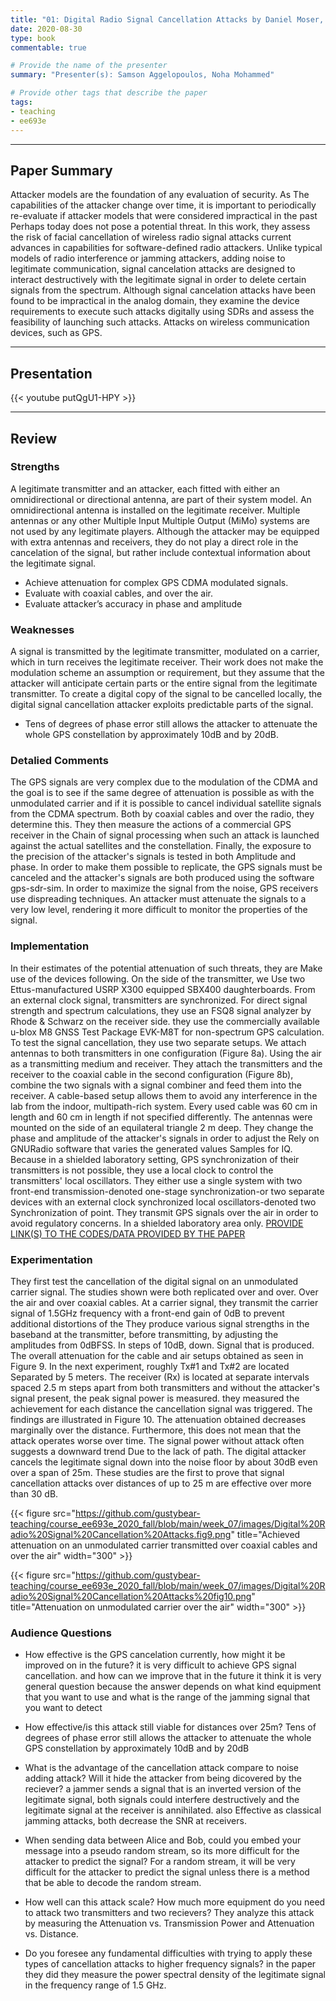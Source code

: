 ```yaml
---
title: "01: Digital Radio Signal Cancellation Attacks by Daniel Moser, Vincent Lenders, Srdjan Capkun"
date: 2020-08-30
type: book
commentable: true

# Provide the name of the presenter
summary: "Presenter(s): Samson Aggelopoulos, Noha Mohammed"

# Provide other tags that describe the paper
tags:
- teaching
- ee693e
---
```


***
## Paper Summary
Attacker models are the foundation of any evaluation of security. As The capabilities of the attacker change over time, it is important to periodically re-evaluate if attacker models that were considered impractical in the past Perhaps today does not pose a potential threat. In this work, they assess the risk of facial cancellation of wireless radio signal attacks current advances in capabilities for software-defined radio attackers. Unlike typical models of radio interference or jamming attackers, adding noise to legitimate communication, signal cancelation attacks are designed to interact destructively with the legitimate signal in order to delete certain signals from the spectrum. Although signal cancelation attacks have been found to be impractical in the analog domain, they examine the device requirements to execute such attacks digitally using SDRs and assess the feasibility of launching such attacks. Attacks on wireless communication devices, such as GPS.
***

## Presentation
{{< youtube putQgU1-HPY >}}

***

## Review
### Strengths
A legitimate transmitter and an attacker, each fitted with either an omnidirectional or directional antenna, are part of their system model. An omnidirectional antenna is installed on the legitimate receiver. Multiple antennas or any other Multiple Input Multiple Output (MiMo) systems are not used by any legitimate players. Although the attacker may be equipped with extra antennas and receivers, they do not play a direct role in the cancelation of the signal, but rather include contextual information about the legitimate signal.
- Achieve attenuation for complex GPS CDMA modulated signals.
- Evaluate with coaxial cables, and over the air.
- Evaluate attacker’s accuracy in phase and amplitude

### Weaknesses
A signal is transmitted by the legitimate transmitter, modulated on a carrier, which in turn receives the legitimate receiver. Their work does not make the modulation scheme an assumption or requirement, but they assume that the attacker will anticipate certain parts or the entire signal from the legitimate transmitter. To create a digital copy of the signal to be cancelled locally, the digital signal cancellation attacker exploits predictable parts of the signal.
- Tens of degrees of phase error still allows the attacker to attenuate the whole GPS constellation by approximately 10dB and by 20dB.


### Detalied Comments
The GPS signals are very complex due to the modulation of the CDMA and the goal is to see if the same degree of attenuation is possible as with the unmodulated carrier and if it is possible to cancel individual satellite signals from the CDMA spectrum. Both by coaxial cables and over the radio, they determine this. They then measure the actions of a commercial GPS receiver in the Chain of signal processing when such an attack is launched against the actual satellites and the constellation. Finally, the exposure to the precision of the attacker's signals is tested in both Amplitude and phase. In order to make them possible to replicate, the GPS signals must be canceled and the attacker's signals are both produced using the software gps-sdr-sim. In order to maximize the signal from the noise, GPS receivers use dispreading techniques. An attacker must attenuate the signals to a very low level, rendering it more difficult to monitor the properties of the signal.

### Implementation
In their estimates of the potential attenuation of such threats, they are Make use of the devices following. On the side of the transmitter, we Use two Ettus-manufactured USRP X300 equipped SBX400 daughterboards. From an external clock signal, transmitters are synchronized. For direct signal strength and spectrum calculations, they use an FSQ8 signal analyzer by Rhode & Schwarz on the receiver side. they use the commercially available u-blox M8 GNSS Test Package EVK-M8T for non-spectrum GPS calculation. To test the signal cancellation, they use two separate setups. We attach antennas to both transmitters in one configuration (Figure 8a). Using the air as a transmitting medium and receiver. They attach the transmitters and the receiver to the coaxial cable in the second configuration (Figure 8b), combine the two signals with a signal combiner and feed them into the receiver. A cable-based setup allows them to avoid any interference in the lab from the indoor, multipath-rich system. Every used cable was 60 cm in length and 60 cm in length if not specified differently. The antennas were mounted on the side of an equilateral triangle 2 m deep. They change the phase and amplitude of the attacker's signals in order to adjust the Rely on GNURadio software that varies the generated values Samples for IQ. Because in a shielded laboratory setting, GPS synchronization of their transmitters is not possible, they use a local clock to control the transmitters' local oscillators. They either use a single system with two front-end transmission-denoted one-stage synchronization-or two separate devices with an external clock synchronized local oscillators-denoted two Synchronization of point. They transmit GPS signals over the air in order to avoid regulatory concerns. In a shielded laboratory area only.
[PROVIDE LINK(S) TO THE CODES/DATA PROVIDED BY THE PAPER](https://github.com/gustybear-teaching/course_ee693e_2020_fall/blob/main/week_07/images/Digital%20Radio%20Signal%20Cancellation%20Attacks%20fig.8.png)

### Experimentation

They first test the cancellation of the digital signal on an unmodulated carrier signal. The studies shown were both replicated over and over. Over the air and over coaxial cables. At a carrier signal, they transmit the carrier signal of 1.5GHz frequency with a front-end gain of 0dB to prevent additional distortions of the They produce various signal strengths in the baseband at the transmitter, before transmitting, by adjusting the amplitudes from 0dBFSS. In steps of 10dB, down. Signal that is produced. The overall attenuation for the cable and air setups obtained as seen in Figure 9.
In the next experiment, roughly Tx#1 and Tx#2 are located Separated by 5 meters. The receiver (Rx) is located at separate intervals spaced 2.5 m steps apart from both transmitters and without the attacker's signal present, the peak signal power is measured. they measured the achievement for each distance the cancellation signal was triggered. The findings are illustrated in Figure 10.
The attenuation obtained decreases marginally over the distance. Furthermore, this does not mean that the attack operates worse over time. The signal power without attack often suggests a downward trend
Due to the lack of path. The digital attacker cancels the legitimate signal down into the noise floor by about 30dB even over a span of 25m. These studies are the first to prove that signal cancellation attacks over distances of up to 25 m are effective over more than 30 dB.


{{< figure src="https://github.com/gustybear-teaching/course_ee693e_2020_fall/blob/main/week_07/images/Digital%20Radio%20Signal%20Cancellation%20Attacks.fig9.png" title="Achieved attenuation on an unmodulated carrier transmitted over coaxial cables and over the air" width="300" >}}


{{< figure src="https://github.com/gustybear-teaching/course_ee693e_2020_fall/blob/main/week_07/images/Digital%20Radio%20Signal%20Cancellation%20Attacks%20fig10.png" title="Attenuation on unmodulated carrier over the air" width="300" >}}


### Audience Questions
-	How effective is the GPS cancelation currently, how might it be improved on in the future?
it is very difficult to achieve GPS signal cancellation. and how can we improve that in the future it think it is very general question because the answer depends on what kind equipment that you want to use and what is the range of the jamming signal that you want to detect

-	How effective/is this attack still viable for distances over 25m?
Tens of degrees of phase error still allows the attacker to attenuate the whole GPS constellation by approximately 10dB and by 20dB

-	What is the advantage of the cancellation attack compare to noise adding attack? Will it hide the attacker from being dicovered by the reciever?
a jammer sends a signal that is an inverted version of the legitimate signal, both signals could interfere destructively and the legitimate signal at the receiver is annihilated. also Effective as classical jamming attacks, both decrease the SNR at receivers.


- When sending data between Alice and Bob, could you embed your message into a pseudo random stream, so its more difficult for the attacker to predict the signal?
For a random stream, it will be very difficult for the attacker to predict the signal unless there is a method that be able to decode the random stream.



- How well can this attack scale? How much more equipment do you need to attack two transmitters and two recievers?
They analyze this attack by measuring the Attenuation vs. Transmission Power and Attenuation vs. Distance.

- Do you foresee any fundamental difficulties with trying to apply these types of cancellation attacks to higher frequency signals?
in the paper they did they measure the power spectral density of the legitimate signal in the frequency range of 1.5 GHz.

